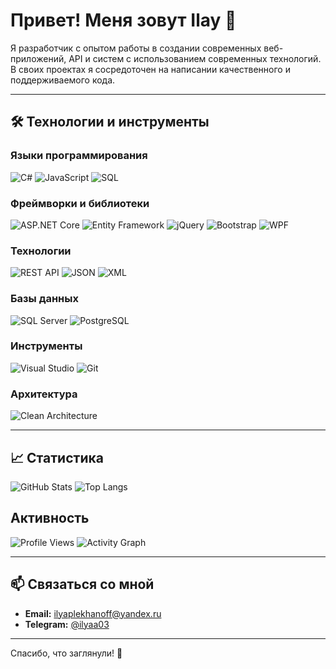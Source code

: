 # Привет! Меня зовут Ilay 👋

Я разработчик с опытом работы в создании современных веб-приложений, API и систем с использованием современных технологий. В своих проектах я сосредоточен на написании качественного и поддерживаемого кода.

---

## 🛠️ Технологии и инструменты

### Языки программирования
![C#](https://img.shields.io/badge/-C%23-239120?logo=csharp&logoColor=white&style=for-the-badge)
![JavaScript](https://img.shields.io/badge/-JavaScript-F7DF1E?logo=javascript&logoColor=black&style=for-the-badge)
![SQL](https://img.shields.io/badge/-SQL-4479A1?logo=database&logoColor=white&style=for-the-badge)

### Фреймворки и библиотеки
![ASP.NET Core](https://img.shields.io/badge/-ASP.NET%20Core-512BD4?logo=.net&logoColor=white&style=for-the-badge)
![Entity Framework](https://img.shields.io/badge/-Entity%20Framework-512BD4?logo=.net&logoColor=white&style=for-the-badge)
![jQuery](https://img.shields.io/badge/-jQuery-0769AD?logo=jquery&logoColor=white&style=for-the-badge)
![Bootstrap](https://img.shields.io/badge/-Bootstrap-7952B3?logo=bootstrap&logoColor=white&style=for-the-badge)
![WPF](https://img.shields.io/badge/-WPF-512BD4?logo=windows&logoColor=white&style=for-the-badge)

### Технологии
![REST API](https://img.shields.io/badge/-REST%20API-005571?logo=api&logoColor=white&style=for-the-badge)
![JSON](https://img.shields.io/badge/-JSON-000000?logo=json&logoColor=white&style=for-the-badge)
![XML](https://img.shields.io/badge/-XML-005571?logo=xml&logoColor=white&style=for-the-badge)

### Базы данных
![SQL Server](https://img.shields.io/badge/-SQL%20Server-CC2927?logo=microsoftsqlserver&logoColor=white&style=for-the-badge)
![PostgreSQL](https://img.shields.io/badge/-PostgreSQL-336791?logo=postgresql&logoColor=white&style=for-the-badge)

### Инструменты
![Visual Studio](https://img.shields.io/badge/-Visual%20Studio-5C2D91?logo=visualstudio&logoColor=white&style=for-the-badge)
![Git](https://img.shields.io/badge/-Git-F05032?logo=git&logoColor=white&style=for-the-badge)

### Архитектура
![Clean Architecture](https://img.shields.io/badge/-Clean%20Architecture-512BD4?style=for-the-badge)

---

## 📈 Статистика
![GitHub Stats](https://github-readme-stats.vercel.app/api?username=Ilay3&show_icons=true&theme=radical)
![Top Langs](https://github-readme-stats.vercel.app/api/top-langs/?username=Ilay3&layout=compact&theme=radical)

## Активность
![Profile Views](https://komarev.com/ghpvc/?username=Ilay3&color=blue&style=flat-square)
![Activity Graph](https://github-readme-activity-graph.vercel.app/graph?username=Ilay3&theme=radical)

---

## 📫 Связаться со мной

- **Email:** ilyaplekhanoff@yandex.ru
- **Telegram:** [@ilyaa03](https://t.me/ilyaa03)

---

Спасибо, что заглянули! 🌟
